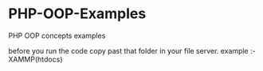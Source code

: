 # PHP-OOP-Examples
PHP OOP concepts examples

before you run the code copy past that folder in your file server.
example :- XAMMP(htdocs)
